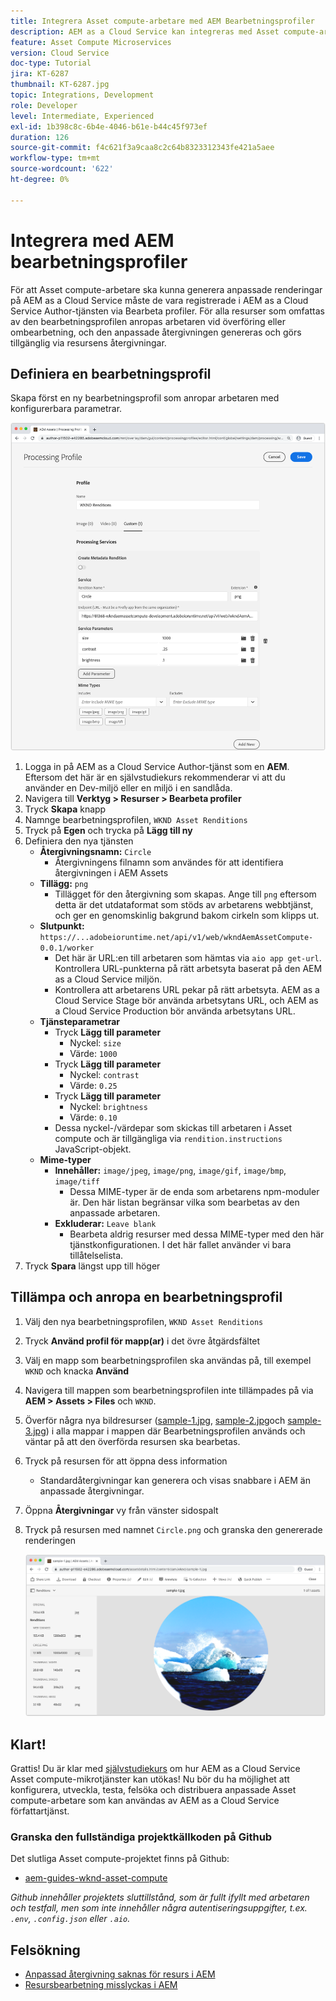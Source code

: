 ```yaml
---
title: Integrera Asset compute-arbetare med AEM Bearbetningsprofiler
description: AEM as a Cloud Service kan integreras med Asset compute-arbetare som driftsätts till Adobe I/O Runtime via AEM Assets bearbetningsprofiler. Bearbetningsprofiler konfigureras i redigeringstjänsten för att bearbeta specifika resurser med hjälp av anpassade arbetare och lagra de filer som arbetarna genererar som resursrenderingar.
feature: Asset Compute Microservices
version: Cloud Service
doc-type: Tutorial
jira: KT-6287
thumbnail: KT-6287.jpg
topic: Integrations, Development
role: Developer
level: Intermediate, Experienced
exl-id: 1b398c8c-6b4e-4046-b61e-b44c45f973ef
duration: 126
source-git-commit: f4c621f3a9caa8c2c64b8323312343fe421a5aee
workflow-type: tm+mt
source-wordcount: '622'
ht-degree: 0%

---
```


# Integrera med AEM bearbetningsprofiler

För att Asset compute-arbetare ska kunna generera anpassade renderingar på AEM as a Cloud Service måste de vara registrerade i AEM as a Cloud Service Author-tjänsten via Bearbeta profiler. För alla resurser som omfattas av den bearbetningsprofilen anropas arbetaren vid överföring eller ombearbetning, och den anpassade återgivningen genereras och görs tillgänglig via resursens återgivningar.

## Definiera en bearbetningsprofil

Skapa först en ny bearbetningsprofil som anropar arbetaren med konfigurerbara parametrar.

![Bearbetar profil](./assets/processing-profiles/new-processing-profile.png)

1. Logga in på AEM as a Cloud Service Author-tjänst som en __AEM__. Eftersom det här är en självstudiekurs rekommenderar vi att du använder en Dev-miljö eller en miljö i en sandlåda.
1. Navigera till __Verktyg > Resurser > Bearbeta profiler__
1. Tryck __Skapa__ knapp
1. Namnge bearbetningsprofilen, `WKND Asset Renditions`
1. Tryck på __Egen__ och trycka på __Lägg till ny__
1. Definiera den nya tjänsten
   + __Återgivningsnamn:__ `Circle`
      + Återgivningens filnamn som användes för att identifiera återgivningen i AEM Assets
   + __Tillägg:__ `png`
      + Tillägget för den återgivning som skapas. Ange till `png` eftersom detta är det utdataformat som stöds av arbetarens webbtjänst, och ger en genomskinlig bakgrund bakom cirkeln som klipps ut.
   + __Slutpunkt:__ `https://...adobeioruntime.net/api/v1/web/wkndAemAssetCompute-0.0.1/worker`
      + Det här är URL:en till arbetaren som hämtas via `aio app get-url`. Kontrollera URL-punkterna på rätt arbetsyta baserat på den AEM as a Cloud Service miljön.
      + Kontrollera att arbetarens URL pekar på rätt arbetsyta. AEM as a Cloud Service Stage bör använda arbetsytans URL, och AEM as a Cloud Service Production bör använda arbetsytans URL.
   + __Tjänsteparametrar__
      + Tryck __Lägg till parameter__
         + Nyckel: `size`
         + Värde: `1000`
      + Tryck __Lägg till parameter__
         + Nyckel: `contrast`
         + Värde: `0.25`
      + Tryck __Lägg till parameter__
         + Nyckel: `brightness`
         + Värde: `0.10`
      + Dessa nyckel-/värdepar som skickas till arbetaren i Asset compute och är tillgängliga via `rendition.instructions` JavaScript-objekt.
   + __Mime-typer__
      + __Innehåller:__ `image/jpeg`, `image/png`, `image/gif`, `image/bmp`, `image/tiff`
         + Dessa MIME-typer är de enda som arbetarens npm-moduler är. Den här listan begränsar vilka som bearbetas av den anpassade arbetaren.
      + __Exkluderar:__ `Leave blank`
         + Bearbeta aldrig resurser med dessa MIME-typer med den här tjänstkonfigurationen. I det här fallet använder vi bara tillåtelselista.
1. Tryck __Spara__ längst upp till höger

## Tillämpa och anropa en bearbetningsprofil

1. Välj den nya bearbetningsprofilen, `WKND Asset Renditions`
1. Tryck __Använd profil för mapp(ar)__ i det övre åtgärdsfältet
1. Välj en mapp som bearbetningsprofilen ska användas på, till exempel `WKND` och knacka __Använd__
1. Navigera till mappen som bearbetningsprofilen inte tillämpades på via __AEM > Assets > Files__ och `WKND`.
1. Överför några nya bildresurser ([sample-1.jpg](../assets/samples/sample-1.jpg), [sample-2.jpg](../assets/samples/sample-2.jpg)och [sample-3.jpg](../assets/samples/sample-3.jpg)) i alla mappar i mappen där Bearbetningsprofilen används och väntar på att den överförda resursen ska bearbetas.
1. Tryck på resursen för att öppna dess information
   + Standardåtergivningar kan generera och visas snabbare i AEM än anpassade återgivningar.
1. Öppna __Återgivningar__ vy från vänster sidospalt
1. Tryck på resursen med namnet `Circle.png` och granska den genererade renderingen

   ![Genererad återgivning](./assets/processing-profiles/rendition.png)

## Klart!

Grattis! Du är klar med [självstudiekurs](../overview.md) om hur AEM as a Cloud Service Asset compute-mikrotjänster kan utökas! Nu bör du ha möjlighet att konfigurera, utveckla, testa, felsöka och distribuera anpassade Asset compute-arbetare som kan användas av AEM as a Cloud Service författartjänst.

### Granska den fullständiga projektkällkoden på Github

Det slutliga Asset compute-projektet finns på Github:

+ [aem-guides-wknd-asset-compute](https://github.com/adobe/aem-guides-wknd-asset-compute)

_Github innehåller projektets sluttillstånd, som är fullt ifyllt med arbetaren och testfall, men som inte innehåller några autentiseringsuppgifter, t.ex. `.env`, `.config.json` eller `.aio`._

## Felsökning

+ [Anpassad återgivning saknas för resurs i AEM](../troubleshooting.md#custom-rendition-missing-from-asset)
+ [Resursbearbetning misslyckas i AEM](../troubleshooting.md#asset-processing-fails)
